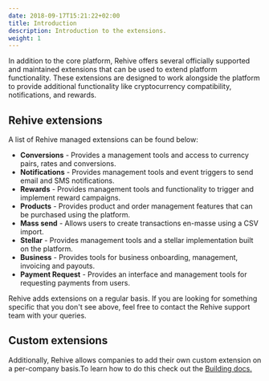 ```yaml
---
date: 2018-09-17T15:21:22+02:00
title: Introduction
description: Introduction to the extensions.
weight: 1
---
```


In addition to the core platform, Rehive offers several officially supported and maintained extensions that can be used to extend platform functionality. These extensions are designed to work alongside the platform to provide additional functionality like cryptocurrency compatibility, notifications, and rewards.

## Rehive extensions

A list of Rehive managed extensions can be found below:

- **Conversions** - Provides a management tools and access to currency pairs, rates and conversions.
- **Notifications** - Provides management tools and event triggers to send email and SMS notifications.
- **Rewards** - Provides management tools and functionality to trigger and implement reward campaigns.
- **Products** - Provides product and order management features that can be purchased using the platform.
- **Mass send** - Allows users to create transactions en-masse using a CSV import.
- **Stellar** - Provides management tools and a stellar implementation built on the platform.
- **Business** - Provides tools for business onboarding, management, invoicing and payouts.
- **Payment Request** - Provides an interface and management tools for requesting payments from users.

<aside class="notice">
	Rehive adds extensions on a regular basis. If you are looking for something specific that you don't see above, feel free to contact the Rehive support team with your queries.
</aside>

## Custom extensions

Additionally, Rehive allows companies to add their own custom extension on a per-company basis.To learn how to do this check out the [Building docs.]((https://docs.rehive.com/building/))
